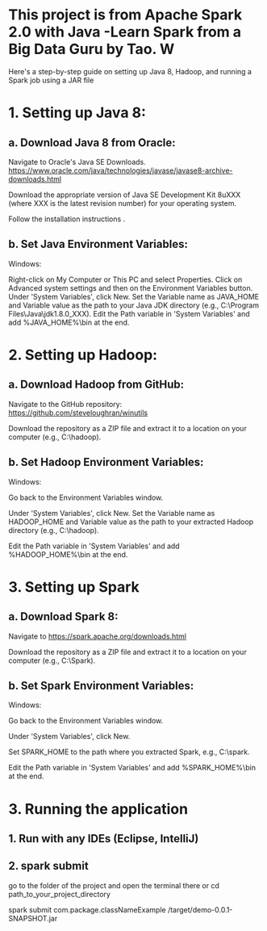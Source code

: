 # This project is from Apache Spark 2.0 with Java -Learn Spark from a Big Data Guru by Tao. W


Here's a step-by-step guide on setting up Java 8, Hadoop, and running a Spark job using a JAR file

# 1. Setting up Java 8:
## a. Download Java 8 from Oracle:

Navigate to Oracle's Java SE Downloads. https://www.oracle.com/java/technologies/javase/javase8-archive-downloads.html

Download the appropriate version of Java SE Development Kit 8uXXX (where XXX is the latest revision number) for your operating system.

Follow the installation instructions
.
## b. Set Java Environment Variables:

Windows:

Right-click on My Computer or This PC and select Properties.
Click on Advanced system settings and then on the Environment Variables button.
Under 'System Variables', click New. Set the Variable name as JAVA_HOME and Variable value as the path to your Java JDK directory (e.g., C:\Program Files\Java\jdk1.8.0_XXX).
Edit the Path variable in 'System Variables' and add %JAVA_HOME%\bin at the end.

# 2. Setting up Hadoop:
## a. Download Hadoop from GitHub:

Navigate to the GitHub repository: https://github.com/steveloughran/winutils

Download the repository as a ZIP file and extract it to a location on your computer (e.g., C:\hadoop).

## b. Set Hadoop Environment Variables:

Windows:

Go back to the Environment Variables window.

Under 'System Variables', click New. Set the Variable name as HADOOP_HOME and Variable value as the path to your extracted Hadoop directory (e.g., C:\hadoop).

Edit the Path variable in 'System Variables' and add %HADOOP_HOME%\bin at the end.

# 3. Setting up Spark
## a. Download Spark 8:

Navigate to https://spark.apache.org/downloads.html

Download the repository as a ZIP file and extract it to a location on your computer (e.g., C:\Spark).

## b. Set Spark Environment Variables:

Windows:

Go back to the Environment Variables window.

Under 'System Variables', click New. 

Set SPARK_HOME to the path where you extracted Spark, e.g., C:\spark.

Edit the Path variable in 'System Variables' and add %SPARK_HOME%\bin at the end.

# 3. Running the application
## 1. Run with any IDEs (Eclipse, IntelliJ)

## 2. spark submit

go to the folder of the project and open the terminal there or cd path_to_your_project_directory

spark submit com.package.classNameExample  /target/demo-0.0.1-SNAPSHOT.jar
